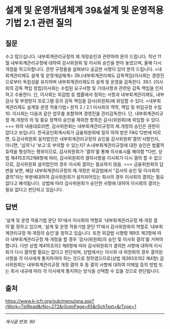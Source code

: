 # 설계 및 운영개념체계 39&설계 및 운영적용기법 2.1 관련 질의

## 질문
수고 많으십니다.
내부회계관리규정의 제.개정승인과 관련하여 문의 드립니다.
작년 11월 내부회계관리규정에 대하여 감사위원회 및 이사회 승인을 받아 놓았으며, 올해 다시 개정을 하고자합니다.
관련 규정들을 살펴보다 궁금한 사항이 있어 문의 드립니다.
<내회계관리제도 설계 및 운영개념체계>
39.(내부회계관리제도 감독책임)이사회는 경영진으로부터 독립성을 유지하며 내부회계관리제도의 설계 및 운영을 감독한다.
39.1. (이사회의 감독 책임 정립)이사회는 수립된 요구사항 및 기대사항과 관련된 감독 책임을 인지하고 수용한다. 단, 이사회는 외감법 등 법률에서 정하는 사항과 내부회계관리제도, 내부감사 및 부정방지 프로그램 등의 감독 책임을 감사(위원회)에 위임할 수 있다.
<내부회계관리제도 설계및 운영 적용기법>
원칙 2 / 2.1 이사회의 역학, 책임 및 위임규정 수립
10. 이사회는 다음과 같은 업무를 포함하여 경영진을 관리감독한다. 단, 내부회계관리규정 제.개정의 의 및 중요 정책의 승인을 제외한 항목은 감사(위원회)에 위임할 수 있다.
==> 위의 내용대로라면, 감사위원회는 내부회계관리규정의 제.개정의 승인은 권한이 없다고 보입니다.
한국공인회계사회가 금융위원회에 질의 하여 받은 FAQ 12번에 따르면,
Q.감사위원회 설치법인은 내부회계관리규정의 승인을 감사위원회'결의'사항인지, 아니면, '심의'나 '보고'로 부의할 수 있는지?
A.내부회계관리규정에 대한 승인은 법률적 효력을 형성하는 행위이므로, 감사위원회가 '결의'를 통해 의사표시를 해야함
*다만, 상법 제415조의2제6항에 따라, 감사위원회의 결의사항을 이사회가 다시 결의 할 수 없으므로, 감사위원회 설치법인의 경우 이사회 결의는 필요하지 않음.
==> 금융위원회의 답변을 보면, 해당 내부회계관리규정의 제.개정은 외감법에서 "감사의 승인 및 이사회의 결의"라는 부분에대하여 감사위원회가 설치되어있는 회사의 경우 이사회의 결의는 필요 없다고 해석됩니다.
상법에 따라 감사위원회가 승인한 사항에 대하여 이사회의 결의는 필요 없다고 판단되고 있습니다.

## 답변
‘설계 및 운영 적용기법 문단 10’에서 이사회의 역할로 ‘내부회계관리규정 제·개정 결의’를 정하고 있으며, ‘설계 및 운영 적용기법 문단 11’에서 감사위원회의 역할로 ‘내부회계관리규정 제·개정의 승인’을 정하고 있습니다.
또한 외감법 시행령 제9조 제3항에 따라 내부회계관리규정 제·개정을 할 경우 ‘감사(위원회)의 승인 및 이사회 결의’를 거쳐야 합니다.
다만 상법 제415조의2 제6항에 따라 감사위원회가 결의한 사항에 대하여 이사회가 다시 결의할 필요는 없다고 판단되며, 상법에서는 이사회 내 위원회의 경우 결의된 사항을 각 이사에게 통지하여야 하는 것으로 정하였으므로(상법 제393조의2 제4항) 감사위원회는 내부회계관리규정 개정 결의 후 동 결의 사항에 대하여 이메일 등의 방법 또는 회사 내규에 따라 각 이사에게 통지하는 방식을 선택할 수 있을 것으로 판단됩니다.

## 출처
https://www.k-icfr.org/sub/menu/qna.asp?rWork=TblRead&rNo=272&rGotoPage=65&rSchText=&rType=1

---
*게시글 번호: 90*
